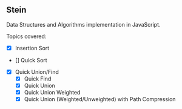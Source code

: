 ## Stein
Data Structures and Algorithms implementation in JavaScript.

Topics covered:

- [x] Insertion Sort
- [] Quick Sort
- [x] Quick Union/Find
    - [x] Quick Find
    - [x] Quick Union
    - [x] Quick Union Weighted
    - [x] Quick Union (Weighted/Unweighted) with Path Compression
